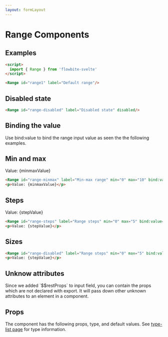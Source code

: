 ```yaml
---
layout: formLayout
---
```


<script>
  import { Range, Table, TableDefaultRow, Breadcrumb } from '$lib/index'
import componentProps from '../props/Range.json'
let items = componentProps.props
let propHeader = ['Name', 'Type', 'Default']

let divClass='w-full relative overflow-x-auto shadow-md sm:rounded-lg'
  let minmaxValue=5
  let stepValue=2.5

</script>

<h1 class="text-3xl w-full dark:text-white py-8">Range Components</h1>

<h2 class="text-2xl w-full dark:text-white py-4">Examples</h2>

<div class="rounded-xl w-full my-4 mx-auto bg-gradient-to-r bg-white dark:bg-gray-900 border border-gray-200 dark:border-gray-700 p-2 sm:p-6">
<Range id="range1" label="Default range" />

</div>

```html
<script>
  import { Range } from 'flowbite-svelte'
</script>

<Range id="range1" label="Default range"/>
```

<h2 class="text-2xl w-full dark:text-white py-4">Disabled state</h2>

<div class="rounded-xl w-full my-4 mx-auto bg-gradient-to-r bg-white dark:bg-gray-900 border border-gray-200 dark:border-gray-700 p-2 sm:p-6">
<Range id="range-disabled" label="Disabled state" disabled/>
</div>

```html
<Range id="range-disabled" label="Disabled state" disabled/>
```

<h2 class="text-2xl w-full dark:text-white py-4">Binding the value</h2>

<p>Use bind:value to bind the range input value as seen the the following examples.</p>

<h2 class="text-2xl w-full dark:text-white py-4">Min and max</h2>

<div class="rounded-xl w-full my-4 mx-auto bg-gradient-to-r bg-white dark:bg-gray-900 border border-gray-200 dark:border-gray-700 p-2 sm:p-6">
<Range id="range-minmax" label="Min-max range" min="0" max="10" bind:value={minmaxValue}/>
<p>Value: {minmaxValue}</p>
</div>

```html
<Range id="range-minmax" label="Min-max range" min="0" max="10" bind:value={minmaxValue}/>
<p>Value: {minmaxValue}</p>
```

<h2 class="text-2xl w-full dark:text-white py-4">Steps</h2>

<div class="rounded-xl w-full my-4 mx-auto bg-gradient-to-r bg-white dark:bg-gray-900 border border-gray-200 dark:border-gray-700 p-2 sm:p-6">
<Range id="range-steps" label="Range steps" min="0" max="5" bind:value={stepValue} step="0.5"/>
<p>Value: {stepValue}</p>
</div>

```html
<Range id="range-steps" label="Range steps" min="0" max="5" bind:value={stepValue} step="0.5"/>
<p>Value: {stepValue}</p>
```

<h2 class="text-2xl w-full dark:text-white py-4">Sizes</h2>

<div class="rounded-xl w-full my-4 mx-auto bg-gradient-to-r bg-white dark:bg-gray-900 border border-gray-200 dark:border-gray-700 p-2 sm:p-6">
<Range id="small-range" label="Small range" size="small" />
<Range id="default-range" label="Default range"  />
<Range id="large-range" label="Large range" size="large" />
</div>

```html
<Range id="range-disabled" label="Range steps" min="0" max="5" bind:value={stepValue} step="0.5"/>
<p>Value: {stepValue}</p>
```

<h2 class="text-2xl w-full dark:text-white py-4">Unknow attributes</h2>

<p>Since we added `$$restProps` to input field, you can contain the props which are not declared with export. It will pass down other unknown attributes to an element in a component.</p>

<h2 class="text-2xl w-full dark:text-white py-4">Props</h2>

<p>The component has the following props, type, and default values. See <a href="/type-list" class="text-blue-600 hover:underline dark:text-blue-500">type-list page</a> for type information.</p>


<Table header={propHeader} {divClass} >
  <TableDefaultRow {items} rowState='hover' />
</Table>

